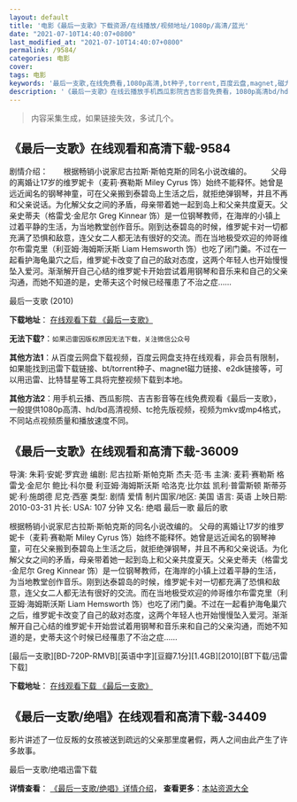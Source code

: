 ```yaml
---
layout: default
title: '电影《最后一支歌》下载资源/在线播放/视频地址/1080p/高清/蓝光'
date: "2021-07-10T14:40:07+0800"
last_modified_at: "2021-07-10T14:40:07+0800"
permalink: /9584/
categories: 电影
cover:
tags: 电影
keywords: '最后一支歌,在线免费看,1080p高清,bt种子,torrent,百度云盘,magnet,磁力链,迅雷下载资源'
description: '《最后一支歌》在线云播放手机西瓜影院吉吉影音免费看，1080p高清bd/hd未删减完整版和tc抢先枪版，mkv/mp4格式，附带bt/torrent种子、magnet/磁力链、百度云盘、网盘资源迅雷下载链接'
---
```


>内容采集生成，如果链接失效，多试几个。


## 《最后一支歌》在线观看和高清下载-9584

剧情介绍：　　根据畅销小说家尼古拉斯·斯帕克斯的同名小说改编的。  　　父母的离婚让17岁的维罗妮卡（麦莉·赛勒斯 Miley Cyrus 饰）始终不能释怀。她曾是远近闻名的钢琴神童，可在父亲搬到泰碧岛上生活之后，就拒绝弹钢琴，并且不再和父亲说话。为化解父女之间的矛盾，母亲带着她一起到岛上和父亲共度夏天。父亲史蒂夫（格雷戈·金尼尔 Greg Kinnear 饰）是一位钢琴教师，在海岸的小镇上过着平静的生活，为当地教堂创作音乐。刚到达泰碧岛的时候，维罗妮卡对一切都充满了恐惧和敌意，连父女二人都无法有很好的交流。而在当地极受欢迎的帅哥维尔布雷克里（利亚姆·海姆斯沃斯 Liam Hemsworth 饰）也吃了闭门羹。不过在一起看护海龟巢穴之后，维罗妮卡改变了自己的敌对态度，这两个年轻人也开始慢慢坠入爱河。渐渐解开自己心结的维罗妮卡开始尝试着用钢琴和音乐来和自己的父亲沟通，而她不知道的是，史蒂夫这个时候已经罹患了不治之症……


最后一支歌 (2010)

**下载地址**： [在线观看下载 《最后一支歌》](https://www.btbtdy.me/btdy/dy9284.html) 


**无法下载?**：`如果迅雷因版权原因无法下载，关注微信公众号 `

**其他方法1**：从百度云网盘下载视频，百度云网盘支持在线观看，非会员有限制，如果能找到迅雷下载链接、bt/torrent种子、magnet磁力链接、e2dk链接等，可以用迅雷、比特彗星等工具将完整视频下载到本地。

**其他方法2**：用手机云播、西瓜影院、吉吉影音等在线免费观看《最后一支歌》，一般提供1080p高清、hd/bd高清视频、tc抢先版视频，视频为mkv或mp4格式，不同站点视频质量和播放速度不同。


## 《最后一支歌》在线观看和高清下载-36009

导演: 朱莉·安妮·罗宾逊 编剧: 尼古拉斯·斯帕克斯 杰夫·范·韦 主演: 麦莉·赛勒斯 格雷戈·金尼尔 鲍比·科尔曼 利亚姆·海姆斯沃斯 哈洛克·比尔兹 凯利·普雷斯顿 斯蒂芬妮·利·施朗德 尼克·西塞 类型: 剧情 爱情 制片国家/地区: 美国 语言: 英语 上映日期: 2010-03-31 片长: USA: 107 分钟 又名: 绝唱 最后一歌 最后的歌

根据畅销小说家尼古拉斯·斯帕克斯的同名小说改编的。 父母的离婚让17岁的维罗妮卡（麦莉·赛勒斯 Miley Cyrus 饰）始终不能释怀。她曾是远近闻名的钢琴神童，可在父亲搬到泰碧岛上生活之后，就拒绝弹钢琴，并且不再和父亲说话。为化解父女之间的矛盾，母亲带着她一起到岛上和父亲共度夏天。父亲史蒂夫（格雷戈·金尼尔 Greg Kinnear 饰）是一位钢琴教师，在海岸的小镇上过着平静的生活，为当地教堂创作音乐。刚到达泰碧岛的时候，维罗妮卡对一切都充满了恐惧和敌意，连父女二人都无法有很好的交流。而在当地极受欢迎的帅哥维尔布雷克里（利亚姆·海姆斯沃斯 Liam Hemsworth 饰）也吃了闭门羹。不过在一起看护海龟巢穴之后，维罗妮卡改变了自己的敌对态度，这两个年轻人也开始慢慢坠入爱河。渐渐解开自己心结的维罗妮卡开始尝试着用钢琴和音乐来和自己的父亲沟通，而她不知道的是，史蒂夫这个时候已经罹患了不治之症……


[最后一支歌][BD-720P-RMVB][英语中字][豆瓣7.1分][1.4GB][2010][BT下载/迅雷下载]

**下载地址**： [在线观看下载 《最后一支歌》](https://www.btdx8.com/torrent/the_last_song_2014.html) 


## 《最后一支歌/绝唱》在线观看和高清下载-34409

影片讲述了一位反叛的女孩被送到疏远的父亲那里度暑假，两人之间由此产生了许多故事。


最后一支歌/绝唱迅雷下载

**详情查看**： [《最后一支歌/绝唱》详情介绍](/movie/34409/)， **查看更多**：[本站资源大全](/movie/t/all/)

